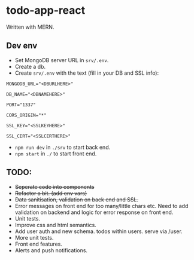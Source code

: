 # todo-app-react

Written with MERN.

## Dev env
- Set MongoDB server URL in `srv/.env`.
- Create a db.
- Create `srv/.env` with the text (fill in your DB and SSL info):

`MONGODB_URL="<DBURLHERE>"`


`DB_NAME="<DBNAMEHERE>"`


  `PORT="1337"`


  `CORS_ORIGIN="*"`


`SSL_KEY="<SSLKEYHERE>"`


`SSL_CERT="<SSLCERTHERE>"`
- `npm run dev` in `./srv` to start back end.
- `npm start` in `./` to start front end.


## TODO:
- ~~Seperate code into components~~
- ~~Refactor a bit. (add env vars)~~
- ~~Data sanitisation, validation on back end and SSL.~~
- Error messages on front end for too many/little chars etc. Need to add validation on backend and logic for error response on front end.
- Unit tests.
- Improve css and html semantics.
- Add user auth and new schema. todos within users. serve via /user.
- More unit tests.
- Front end features.
- Alerts and push notifications.

